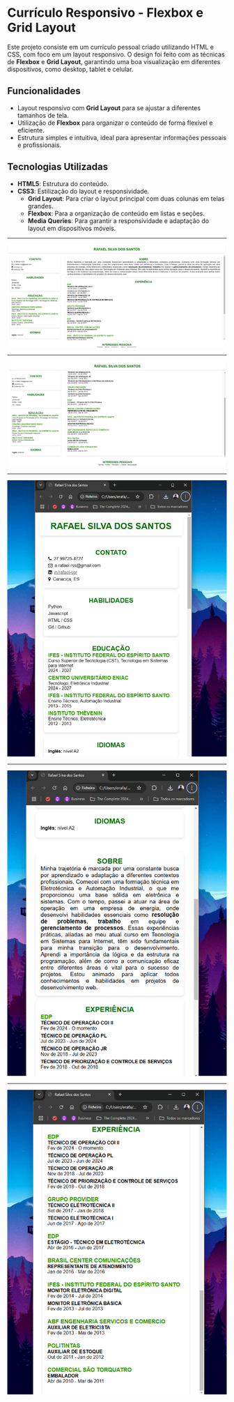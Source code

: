 # Currículo Responsivo - Flexbox e Grid Layout

Este projeto consiste em um currículo pessoal criado utilizando HTML e CSS, com foco em um layout responsivo. O design foi feito com as técnicas de **Flexbox** e **Grid Layout**, garantindo uma boa visualização em diferentes dispositivos, como desktop, tablet e celular.

## Funcionalidades

- Layout responsivo com **Grid Layout** para se ajustar a diferentes tamanhos de tela.
- Utilização de **Flexbox** para organizar o conteúdo de forma flexível e eficiente.
- Estrutura simples e intuitiva, ideal para apresentar informações pessoais e profissionais.

## Tecnologias Utilizadas

- **HTML5**: Estrutura do conteúdo.
- **CSS3**: Estilização do layout e responsividade.
  - **Grid Layout**: Para criar o layout principal com duas colunas em telas grandes.
  - **Flexbox**: Para a organização de conteúdo em listas e seções.
  - **Media Queries**: Para garantir a responsividade e adaptação do layout em dispositivos móveis.

<hr/>

<p align="center">
  <img src="img/1.png" alt="Imagem 1 - Navegador" />
</p>

<hr/>

<p align="center">
  <img src="img/2.png" alt="Imagem 2 - Navegador" />
</p>

<hr/>

<p align="center">
  <img src="img/3.png" alt="Imagem 3 - Navegador" />
</p>

<hr/>

<p align="center">
  <img src="img/4.png" alt="Imagem 4 - Celular" />
</p>

<hr/>

<p align="center">
  <img src="img/5.png" alt="Imagem 5 - Celular" />
</p>
